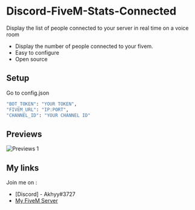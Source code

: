 # Discord-FiveM-Stats-Connected

Display the list of people connected to your server in real time on a voice room 

- Display the number of people connected to your fivem.
- Easy to configure
- Open source
## Setup

Go to config.json

```sh
"BOT_TOKEN": "YOUR TOKEN",
"FIVEM_URL": "IP:PORT",
"CHANNEL_ID": "YOUR CHANNEL ID"
```

## Previews
![Previews 1](https://cdn.discordapp.com/attachments/961299529058103366/967421436987859014/Capture_decran_2022-04-23_154444.png)

## My links

Join me on : 

- [Discord] - Akhyy#3727
- [My FiveM Server](https://discord.gg/6ZkkUDmG2q)

